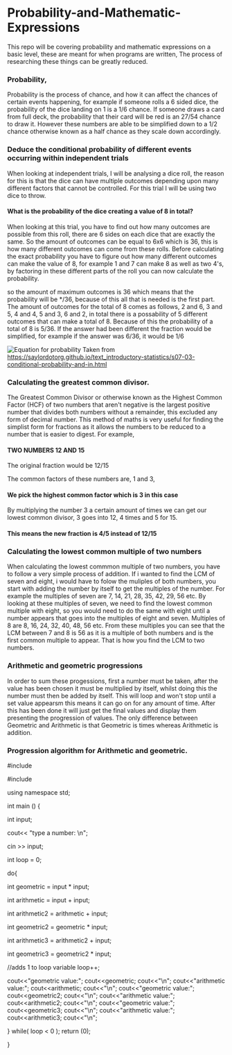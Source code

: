 # Probability-and-Mathematic-Expressions


This repo will be covering probability and mathematic expressions on a basic level, these are meant for when programs are written, The process of researching these things can be greatly reduced.


### Probability,

Probability is the process of chance, and how it can affect the chances of certain events happening, for example if someone rolls a 6 sided dice, the probability of the dice landing on 1 is a 1/6 chance. If someone draws a card from full deck, the probability that their card will be red is an 27/54 chance to draw it. However these numbers are able to be simplified down to a 1/2 chance otherwise known as a half chance as they scale down accordingly.

### Deduce the conditional probability of different events occurring within independent trials

When looking at independent trials, I will be analysing a dice roll, the reason for this is that the dice can have multiple outcomes depending upon many different factors that cannot be controlled. For this trial I will be using two dice to throw.

#### What is the probability of the dice creating a value of 8 in total?

When looking at this trial, you have to find out how many outcomes are possible from this roll, there are 6 sides on each dice that are exactly the same. So the amount of outcomes can be equal to 6x6 which is 36, this is how many different outcomes can come from these rolls. Before calculating the exact probability you have to figure out how many different outcomes can make the value of 8, for example 1 and 7 can make 8 as well as two 4's, by factoring in these different parts of the roll you can now calculate the probability. 

so the amount of maximum outcomes is 36 which means that the probability will be */36, because of this all that is needed is the first part. The amount of outcomes for the total of 8 comes as follows, 2 and 6, 3 and 5, 4 and 4, 5 and 3, 6 and 2, in total there is a possability of 5 different outcomes that can make a total of 8. Because of this the probability of a total of 8 is 5/36. If the answer had been different the fraction would be simplified, for example if the answer was 6/36, it would be 1/6

![Equation for probability](https://github.com/LukeShead/Maths/blob/master/Probability%20equation.JPG) Taken from https://saylordotorg.github.io/text_introductory-statistics/s07-03-conditional-probability-and-in.html




### Calculating the greatest common divisor.

The Greatest Common Divisor or otherwise known as the Highest Common Factor (HCF) of two numbers that aren't negative is the largest positive number that divides both numbers without a remainder, this excluded any form of decimal number. This method of maths is very useful for finding the simplist form for fractions as it allows the numbers to be reduced to a number that is easier to digest. For example, 

#### TWO NUMBERS 12 AND 15

The original fraction would be 12/15

The common factors of these numbers are,
1 and 3,
#### We pick the highest common factor which is 3 in this case

By multiplying the number 3 a certain amount of times we can get our lowest common divisor, 3 goes into 12, 4 times and 5 for 15. 
#### This means the new fraction is 4/5 instead of 12/15


### Calculating the lowest common multiple of two numbers

When calculating the lowest commmon multiple of two numbers, you have to follow a very simple process of addition. If i wanted to find the LCM of seven and eight, i would have to folow the muliples of both numbers, you start with adding the number by itself to get the multiples of the number. For example the multiples of seven are 7, 14, 21, 28, 35, 42, 29, 56 etc. By looking at these multiples of seven, we need to find the lowest common multiple with eight, so you would need to do the same with eight until a number appears that goes into the multiples of eight and seven. Multiples of 8 are 8, 16, 24, 32, 40, 48, 56 etc. From these multiples you can see that the LCM between 7 and 8 is 56 as it is a multiple of both numbers and is the first common multiple to appear. That is how you find the LCM to two numbers.

### Arithmetic and geometric progressions

In order to sum these progessions, first a number must be taken, after the value has been chosen it must be multiplied by itself, whilst doing this the number must then be added by itself. This will loop and won't stop until a set value appearsm this means it can go on for any amount of time. After this has been done it will just get the final values and display them presenting the progression of values. The only difference between Geometric and Arithmetic is that Geometric is times whereas Arithmetic is addition.

### Progression algorithm for Arithmetic and geometric.

#include <iostream>

#include <cstdlib>

using namespace std;

int main () {

int input;

cout<< "type a number: \n";

cin >> input; 

int loop = 0;


do{

 

int geometric = input * input;

int arithmetic = input + input;

int arithmetic2 = arithmetic + input;

int geometric2 = geometric * input;

int arithmetic3 = arithmetic2 + input;

int geometric3 = geometric2 * input;

//adds 1 to loop variable
loop++;

  cout<<"geometric value:";
  cout<<geometric;
  cout<<"\n";
  cout<<"arithmetic value:";
  cout<<arithmetic;
  cout<<"\n";
  cout<<"geometric value:";
  cout<<geometric2;
  cout<<"\n";
  cout<<"arithmetic value:";
  cout<<arithmetic2;
  cout<<"\n";
  cout<<"geometric value:";
  cout<<geometric3;
  cout<<"\n";
  cout<<"arithmetic value:";
  cout<<arithmetic3;
  cout<<"\n";
  
  
  
  
} while( loop < 0 );
return (0);

 
}
